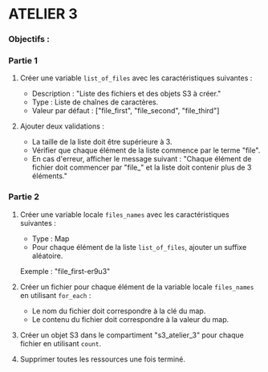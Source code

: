 # ATELIER 3

### Objectifs :


### Partie 1


1. Créer une variable `list_of_files` avec les caractéristiques suivantes :
     - Description : "Liste des fichiers et des objets S3 à créer."
     - Type : Liste de chaînes de caractères.
     - Valeur par défaut : ["file_first", "file_second", "file_third"]

2. Ajouter deux validations :
     - La taille de la liste doit être supérieure à 3.
     - Vérifier que chaque élément de la liste commence par le terme "file".
     - En cas d'erreur, afficher le message suivant : "Chaque élément de fichier doit commencer par \"file_\" et la liste doit contenir plus de 3 éléments."



### Partie 2


1. Créer une variable locale `files_names` avec les caractéristiques suivantes :
     - Type : Map
     - Pour chaque élément de la liste `list_of_files`, ajouter un suffixe aléatoire.

   Exemple : "file_first-er9u3"

2. Créer un fichier pour chaque élément de la variable locale `files_names` en utilisant `for_each` :
     - Le nom du fichier doit correspondre à la clé du map.
     - Le contenu du fichier doit correspondre à la valeur du map.

3. Créer un objet S3 dans le compartiment "s3_atelier_3" pour chaque fichier en utilisant `count`.

5. Supprimer toutes les ressources une fois terminé.







